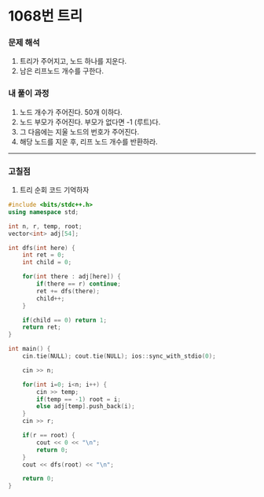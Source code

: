 # 1068번 트리

### 문제 해석

1. 트리가 주어지고, 노드 하나를 지운다.
2. 남은 리프노드 개수를 구한다.

### 내 풀이 과정

1. 노드 개수가 주어진다. 50개 이하다.
2. 노드 부모가 주어진다. 부모가 없다면 -1 (루트)다.
3. 그 다음에는 지울 노드의 번호가 주어진다.
4. 해당 노드를 지운 후, 리프 노드 개수를 반환하라.

---

### 고칠점

1. 트리 순회 코드 기억하자

```c++
#include <bits/stdc++.h>
using namespace std;

int n, r, temp, root;
vector<int> adj[54];

int dfs(int here) {
    int ret = 0;
    int child = 0;

    for(int there : adj[here]) {
        if(there == r) continue;
        ret += dfs(there);
        child++;
    }

    if(child == 0) return 1;
    return ret;
}

int main() {
    cin.tie(NULL); cout.tie(NULL); ios::sync_with_stdio(0);

    cin >> n;

    for(int i=0; i<n; i++) {
        cin >> temp;
        if(temp == -1) root = i;
        else adj[temp].push_back(i);
    }
    cin >> r;

    if(r == root) {
        cout << 0 << "\n";
        return 0;
    }
    cout << dfs(root) << "\n";

    return 0;
}
```
